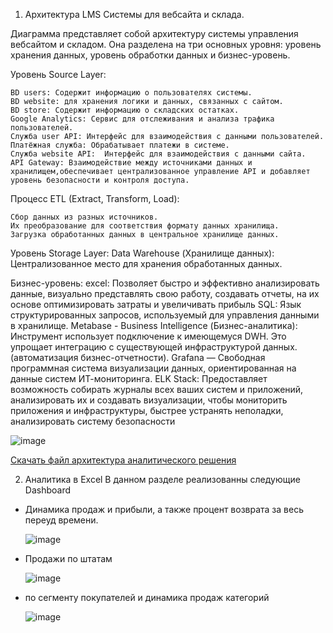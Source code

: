 1. Архитектура LMS Системы для вебсайта и склада.

Диаграмма представляет собой архитектуру системы управления вебсайтом и складом. Она разделена на три основных уровня: уровень хранения данных, уровень обработки данных и бизнес-уровень.

Уровень Source Layer:

    BD users: Содержит информацию о пользователях системы.
    BD website: для хранения логики и данных, связанных с сайтом.
    BD store: Содержит информацию о складских остатках.
	Google Analytics: Сервис для отслеживания и анализа трафика пользователей.
    Служба user API: Интерфейс для взаимодействия с данными пользователей.
	Платёжная служба: Обрабатывает платежи в системе.
	Служба website API:  Интерфейс для взаимодействия с данными сайта.
	API Gateway: Взаимодействие между источниками данных и хранилищем,обеспечивает централизованное управление API и добавляет уровень безопасности и контроля доступа.	 
    
Процесс ETL (Extract, Transform, Load):

    Сбор данных из разных источников.
    Их преобразование для соответствия формату данных хранилища.
    Загрузка обработанных данных в центральное хранилище данных.
	
Уровень Storage Layer:
	Data Warehouse (Хранилище данных): Централизованное место для хранения обработанных данных.
	
Бизнес-уровень:
    excel: Позволяет быстро и эффективно анализировать данные, визуально представлять свою работу, создавать отчеты, на их основе оптимизировать затраты и увеличивать прибыль
    SQL: Язык структурированных запросов, используемый для управления данными в хранилище.
    Metabase - Business Intelligence (Бизнес-аналитика): Инструмент использует подключение к имеющемуся DWH. Это упрощает интеграцию с существующей инфраструктурой данных.(автоматизация бизнес-отчетности).
	Grafana — Свободная программная система визуализации данных, ориентированная на данные систем ИТ-мониторинга.
    ELK Stack:  Предоставляет возможность собирать журналы всех ваших систем и приложений, анализировать их и создавать визуализации, чтобы мониторить приложения и инфраструктуры, быстрее устранять неполадки, анализировать систему безопасности


![image](https://github.com/user-attachments/assets/20ced48f-3fb1-498e-a928-07c0caeef9b1)

[Скачать файл архитектура аналитического решения](https://github.com/Rahmon22SoH/DE-101/blob/master/Module1/%D0%90%D1%80%D1%85%D0%B8%D1%82%D0%B5%D0%BA%D1%82%D1%83%D1%80%D0%B0%20%D0%B0%D0%BD%D0%B0%D0%BB%D0%B8%D1%82%D0%B8%D1%87%D0%B5%D1%81%D0%BA%D0%BE%D0%B3%D0%BE%20%D1%80%D0%B5%D1%88%D0%B5%D0%BD%D0%B8%D1%8F.drawio)


2. Аналитика в Excel
   В данном разделе реализованны следующие Dashboard
  - Динамика продаж и прибыли, а также процент возврата за весь переуд времени.

    ![image](https://github.com/user-attachments/assets/31f48cb7-2f1f-40f8-ae42-07c07127b9e1)

  - Продажи по штатам
    
    ![image](https://github.com/user-attachments/assets/b4e9e4c7-946c-4b41-8dfe-f7da8f6c0430)
    
  - по сегменту покупателей и динамика продаж категорий

    ![image](https://github.com/user-attachments/assets/803d1f68-3630-4c60-b404-f2eaa9b99126)



  

   


